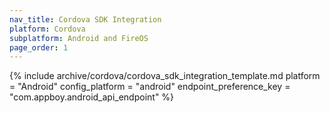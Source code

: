 ```yaml
---
nav_title: Cordova SDK Integration
platform: Cordova
subplatform: Android and FireOS
page_order: 1
---
```


{% include archive/cordova/cordova_sdk_integration_template.md
    platform = "Android"
    config_platform = "android"
    endpoint_preference_key = "com.appboy.android_api_endpoint"
%}

[1]: {{site.baseurl}}/developer_guide/platform_integration_guides/android/push_notifications/integration/
[2]: https://github.com/Appboy/appboy-cordova-sdk "Cordova Repo"
[3]: https://github.com/Appboy/appboy-android-sdk "Platform sample app"
[4]: https://github.com/Appboy/appboy-cordova-sdk/blob/master/sample-project/www/js/index.js "Sample Cordova Implementation"
[5]: {{site.baseurl}}/developer_guide/platform_integration_guides/android/news_feed/#news-feed
[6]: {{site.baseurl}}/developer_guide/platform_integration_guides/android/analytics/setting_user_ids/
[7]: {{site.baseurl}}/developer_guide/platform_integration_guides/android/analytics/tracking_custom_events/#tracking-custom-events
[8]: {{site.baseurl}}/developer_guide/platform_integration_guides/android/analytics/setting_custom_attributes/
[9]: {{site.baseurl}}/developer_guide/platform_integration_guides/android/analytics/logging_purchases/#logging-purchases
[10]: {{site.baseurl}}/developer_guide/platform_integration_guides/android/customer_feedback/#customer-feedback
[11]: {{site.baseurl}}/developer_guide/platform_integration_guides/android/in-app_messaging/integration/
